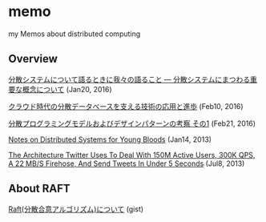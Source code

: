# memo

my Memos about distributed computing


## Overview
[分散システムについて語るときに我々の語ること ― 分散システムにまつわる重要な概念について](http://postd.cc/learning-about-distributed-systems/) (Jan20, 2016)

[クラウド時代の分散データベースを支える技術の応用と進歩](http://kuenishi.hatenadiary.jp/entry/2016/02/10/185648) (Feb10, 2016)

[分散プログラミングモデルおよびデザインパターンの考察 その1](http://kumagi.hatenablog.com/entry/distributed_system_taxonomy_part1) 
(Feb21, 2016)


[Notes on Distributed Systems for Young Bloods](https://www.somethingsimilar.com/2013/01/14/notes-on-distributed-systems-for-young-bloods/) (Jan14, 2013)

[The Architecture Twitter Uses To Deal With 150M Active Users, 300K QPS, A 22 MB/S Firehose, And Send Tweets In Under 5 Seconds](http://highscalability.com/blog/2013/7/8/the-architecture-twitter-uses-to-deal-with-150m-active-users.html) (Jul8, 2013)


## About RAFT
[Raft(分散合意アルゴリズム)について](https://gist.github.com/sile/ad435262c17eb79f133d) (gist)


